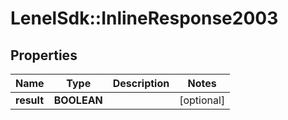 # LenelSdk::InlineResponse2003

## Properties
Name | Type | Description | Notes
------------ | ------------- | ------------- | -------------
**result** | **BOOLEAN** |  | [optional] 

